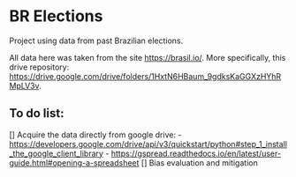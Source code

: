 # BR Elections

Project using data from past Brazilian elections.

All data here was taken from the site https://brasil.io/. More specifically, this drive repository: https://drive.google.com/drive/folders/1HxtN6HBaum_9gdksKaGGXzHYhRMpLV3v.

## To do list:
[] Acquire the data directly from google drive:
    - https://developers.google.com/drive/api/v3/quickstart/python#step_1_install_the_google_client_library
    - https://gspread.readthedocs.io/en/latest/user-guide.html#opening-a-spreadsheet
[] Bias evaluation and mitigation